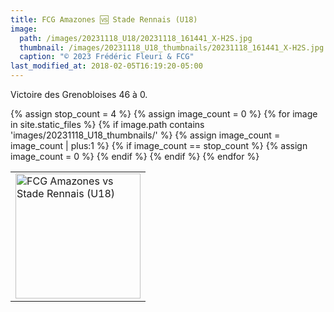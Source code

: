 ```yaml
---
title: FCG Amazones 🆚 Stade Rennais (U18)
image: 
  path: /images/20231118_U18/20231118_161441_X-H2S.jpg
  thumbnail: /images/20231118_U18_thumbnails/20231118_161441_X-H2S.jpg
  caption: "© 2023 Frédéric Fleuri & FCG"
last_modified_at: 2018-02-05T16:19:20-05:00
---
```


Victoire des Grenobloises 46 à 0.

<table>
  <tr>
    {% assign stop_count = 4 %}
    {% assign image_count = 0 %}
    {% for image in site.static_files %}
      {% if image.path contains 'images/20231118_U18_thumbnails/' %}
      {% assign image_count = image_count | plus:1 %}
        <td>
          <img src="{{ site.baseurl }}{{ image.path }}" data-lightbox="roadtrip" style="width:200px" alt="FCG Amazones vs Stade Rennais (U18)">
        </td>
        {% if image_count == stop_count %}
          {% assign image_count = 0 %}
          </tr>
          <tr>
        {% endif %}
      {% endif %}
    {% endfor %}
  </tr>
</table>